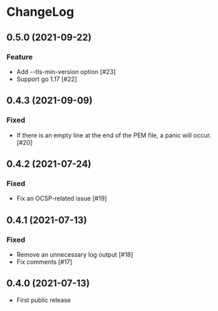# ChangeLog

## 0.5.0 (2021-09-22)

### Feature

- Add --tls-min-version option [#23]
- Support go 1.17 [#22]

## 0.4.3 (2021-09-09)

### Fixed

- If there is an empty line at the end of the PEM file, a panic will occur. [#20]

## 0.4.2 (2021-07-24)

### Fixed

- Fix an OCSP-related issue [#19]

## 0.4.1 (2021-07-13)

### Fixed

- Remove an unnecessary log output [#18]
- Fix comments [#17]

## 0.4.0 (2021-07-13)

- First public release
